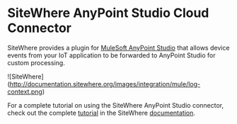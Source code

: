 # SiteWhere AnyPoint Studio Cloud Connector

SiteWhere provides a plugin for [MuleSoft AnyPoint Studio](https://www.mulesoft.com/platform/studio) 
that allows device events from your IoT application to be forwarded to AnyPoint
Studio for custom processing.

![SiteWhere] (http://documentation.sitewhere.org/images/integration/mule/log-context.png)

For a complete tutorial on using the SiteWhere AnyPoint Studio
connector, check out the complete [tutorial](http://documentation.sitewhere.org/integration/mule.html) 
in the SiteWhere [documentation](http://documentation.sitewhere.org).